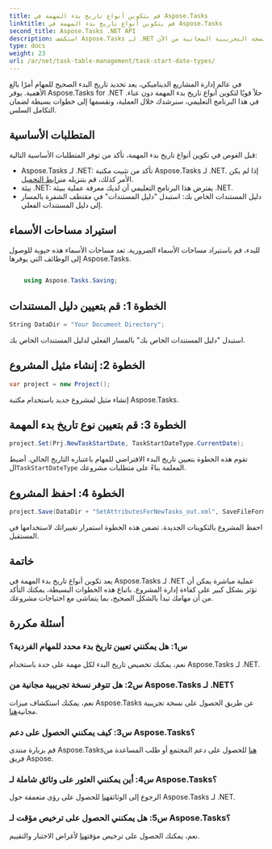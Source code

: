 ```yaml
---
title: قم بتكوين أنواع تاريخ بدء المهمة في Aspose.Tasks
linktitle: قم بتكوين أنواع تاريخ بدء المهمة في Aspose.Tasks
second_title: Aspose.Tasks .NET API
description: استكشف Aspose.Tasks لـ .NET لتكوين أنواع تاريخ بدء المهمة بسهولة. تحسين إدارة المشروع بكل سهولة. تحميل النسخة التجريبية المجانية من الآن!
type: docs
weight: 23
url: /ar/net/task-table-management/task-start-date-types/
---
```

في عالم إدارة المشاريع الديناميكي، يعد تحديد تاريخ البدء الصحيح للمهام أمرًا بالغ الأهمية. يوفر Aspose.Tasks for .NET حلاً قويًا لتكوين أنواع تاريخ بدء المهمة دون عناء. في هذا البرنامج التعليمي، سنرشدك خلال العملية، ونقسمها إلى خطوات بسيطة لضمان التكامل السلس.
## المتطلبات الأساسية
قبل الغوص في تكوين أنواع تاريخ بدء المهمة، تأكد من توفر المتطلبات الأساسية التالية:
-  Aspose.Tasks لـ .NET: تأكد من تثبيت مكتبة Aspose.Tasks لـ .NET. إذا لم يكن الأمر كذلك، قم بتنزيله من[رابط التحميل](https://releases.aspose.com/tasks/net/).
- بيئة .NET: يفترض هذا البرنامج التعليمي أن لديك معرفة عملية ببيئة .NET.
- دليل المستندات الخاص بك: استبدل "دليل المستندات" في مقتطف الشفرة بالمسار إلى دليل المستندات الفعلي.
## استيراد مساحات الأسماء
للبدء، قم باستيراد مساحات الأسماء الضرورية. تعد مساحات الأسماء هذه حيوية للوصول إلى الوظائف التي يوفرها Aspose.Tasks.
```csharp
    
    using Aspose.Tasks.Saving;
```
## الخطوة 1: قم بتعيين دليل المستندات
```csharp
String DataDir = "Your Document Directory";
```
استبدل "دليل المستندات الخاص بك" بالمسار الفعلي لدليل المستندات الخاص بك.
## الخطوة 2: إنشاء مثيل المشروع
```csharp
var project = new Project();
```
إنشاء مثيل لمشروع جديد باستخدام مكتبة Aspose.Tasks.
## الخطوة 3: قم بتعيين نوع تاريخ بدء المهمة
```csharp
project.Set(Prj.NewTaskStartDate, TaskStartDateType.CurrentDate);
```
 تقوم هذه الخطوة بتعيين تاريخ البدء الافتراضي للمهام باعتباره التاريخ الحالي. أضبط ال`TaskStartDateType` المعلمة بناءً على متطلبات مشروعك.
## الخطوة 4: احفظ المشروع
```csharp
project.Save(DataDir + "SetAttributesForNewTasks_out.xml", SaveFileFormat.Xml);
```
احفظ المشروع بالتكوينات الجديدة. تضمن هذه الخطوة استمرار تغييراتك لاستخدامها في المستقبل.
## خاتمة
يعد تكوين أنواع تاريخ بدء المهمة في Aspose.Tasks لـ .NET عملية مباشرة يمكن أن تؤثر بشكل كبير على كفاءة إدارة المشروع. باتباع هذه الخطوات البسيطة، يمكنك التأكد من أن مهامك تبدأ بالشكل الصحيح، بما يتماشى مع احتياجات مشروعك.
## أسئلة مكررة
### س1: هل يمكنني تعيين تاريخ بدء محدد للمهام الفردية؟
نعم، يمكنك تخصيص تاريخ البدء لكل مهمة على حدة باستخدام Aspose.Tasks لـ .NET.
### س2: هل تتوفر نسخة تجريبية مجانية من Aspose.Tasks لـ .NET؟
نعم، يمكنك استكشاف ميزات Aspose.Tasks عن طريق الحصول على نسخة تجريبية مجانية[هنا](https://releases.aspose.com/).
### س3: كيف يمكنني الحصول على دعم Aspose.Tasks؟
 قم بزيارة منتدى Aspose.Tasks[هنا](https://forum.aspose.com/c/tasks/15) للحصول على دعم المجتمع أو طلب المساعدة من فريق Aspose.
### س4: أين يمكنني العثور على وثائق شاملة لـ Aspose.Tasks؟
 الرجوع إلى الوثائق[هنا](https://reference.aspose.com/tasks/net/) للحصول على رؤى متعمقة حول Aspose.Tasks لـ .NET.
### س5: هل يمكنني الحصول على ترخيص مؤقت لـ Aspose.Tasks؟
 نعم، يمكنك الحصول على ترخيص مؤقت[هنا](https://purchase.aspose.com/temporary-license/) لأغراض الاختبار والتقييم.